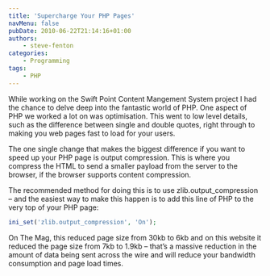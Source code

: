 ```yaml
---
title: 'Supercharge Your PHP Pages'
navMenu: false
pubDate: 2010-06-22T21:14:16+01:00
authors:
    - steve-fenton
categories:
    - Programming
tags:
    - PHP
---
```


While working on the Swift Point Content Mangement System project I had the chance to delve deep into the fantastic world of PHP. One aspect of PHP we worked a lot on was optimisation. This went to low level details, such as the difference between single and double quotes, right through to making you web pages fast to load for your users.

The one single change that makes the biggest difference if you want to speed up your PHP page is output compression. This is where you compress the HTML to send a smaller payload from the server to the browser, if the browser supports content compression.

The recommended method for doing this is to use zlib.output\_compression – and the easiest way to make this happen is to add this line of PHP to the very top of your PHP page:

```php
ini_set('zlib.output_compression', 'On');
```

On The Mag, this reduced page size from 30kb to 6kb and on this website it reduced the page size from 7kb to 1.9kb – that’s a massive reduction in the amount of data being sent across the wire and will reduce your bandwidth consumption and page load times.
